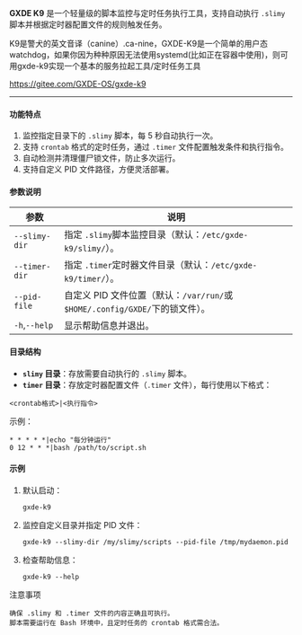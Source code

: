 **GXDE K9** 是一个轻量级的脚本监控与定时任务执行工具，支持自动执行 `.slimy` 脚本并根据定时器配置文件的规则触发任务。

K9是警犬的英文音译（canine）.ca-nine，GXDE-K9是一个简单的用户态watchdog，如果你因为种种原因无法使用systemd(比如正在容器中使用)，则可用gxde-k9实现一个基本的服务拉起工具/定时任务工具

https://gitee.com/GXDE-OS/gxde-k9

---

#### **功能特点**

1. 监控指定目录下的 `.slimy` 脚本，每 5 秒自动执行一次。
2. 支持 `crontab` 格式的定时任务，通过 `.timer` 文件配置触发条件和执行指令。
3. 自动检测并清理僵尸锁文件，防止多次运行。
4. 支持自定义 PID 文件路径，方便灵活部署。

#### **参数说明**

| 参数              | 说明                                                                             |
| ----------------- | -------------------------------------------------------------------------------- |
| `--slimy-dir`   | 指定 `.slimy`脚本监控目录（默认：`/etc/gxde-k9/slimy/`）。                   |
| `--timer-dir`   | 指定 `.timer`定时器文件目录（默认：`/etc/gxde-k9/timer/`）。                 |
| `--pid-file`    | 自定义 PID 文件位置（默认：`/var/run/`或 `$HOME/.config/GXDE/`下的锁文件）。 |
| `-h`,`--help` | 显示帮助信息并退出。                                                             |

#### **目录结构**

* **`slimy` 目录**：存放需要自动执行的 `.slimy` 脚本。
* **`timer` 目录**：存放定时器配置文件（`.timer` 文件），每行使用以下格式：

```
<crontab格式>|<执行指令>
```

示例：

```
* * * * *|echo "每分钟运行"
0 12 * * *|bash /path/to/script.sh
```

#### **示例**

1. 默认启动：
   
   ```
   gxde-k9
   ```
2. 监控自定义目录并指定 PID 文件：
   
   ```
   gxde-k9 --slimy-dir /my/slimy/scripts --pid-file /tmp/mydaemon.pid
   ```
3. 检查帮助信息：
   
   ```
   gxde-k9 --help
   ```

注意事项

```
确保 .slimy 和 .timer 文件的内容正确且可执行。
脚本需要运行在 Bash 环境中，且定时任务的 crontab 格式需合法。
```

